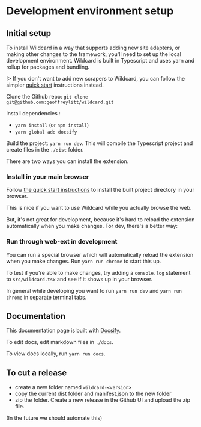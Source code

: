 # Development environment setup

## Initial setup

To install Wildcard in a way that supports adding new site adapters,
or making other changes to the framework,
you'll need to set up the local development environment. Wildcard is built in Typescript and uses yarn and rollup for packages and bundling.

!> If you don't want to add new scrapers to Wildcard, you can follow the simpler [quick start](quickstart.md) instructions instead.

Clone the Github repo: `git clone git@github.com:geoffreylitt/wildcard.git`

Install dependencies :

* `yarn install` (or `npm install`)
* `yarn global add docsify`

Build the project: `yarn run dev`.  This will compile the Typescript project and create files in the `./dist` folder.

There are two ways you can install the extension.

### Install in your main browser

Follow [the quick start instructions](quickstart.md) to install the built project directory in your browser.

This is nice if you want to use Wildcard while you actually browse the web.

But, it's not great for development, because it's hard to reload the extension automatically when you make changes. For dev, there's a better way:

### Run through web-ext in development

You can run a special browser which will automatically reload the extension when you make changes. Run `yarn run chrome` to start this up.

To test if you're able to make changes, try adding a `console.log` statement to `src/wildcard.tsx` and see if it shows up in your browser.

In general while developing you want to run `yarn run dev` and `yarn run chrome` in separate terminal tabs.

## Documentation

This documentation page is built with [Docsify](https://docsify.js.org/).

To edit docs, edit markdown files in `./docs`.

To view docs locally, run `yarn run docs`.

## To cut a release

* create a new folder named `wildcard-<version>`
* copy the current dist folder and manifest.json to the new folder
* zip the folder. Create a new release in the Github UI and upload the zip file.

(In the future we should automate this)
